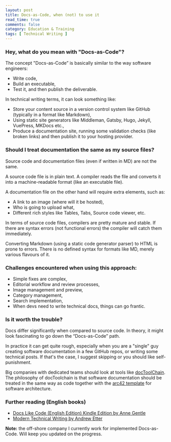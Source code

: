 ```yaml
---
layout: post
title: Docs-as-Code, when (not) to use it 
read_time: true  
comments: false
category: Education & Training
tags: [ Technical Writing ]
---
```


### **Hey, what do you mean with "Docs-as-Code"?**

The concept "Docs-as-Code” is basically similar to the way software engineers:
- Write code,
- Build an executable,
- Test it, and then publish the deliverable.

In technical writing terms, it can look something like:
- Store your content source in a version control system like GitHub (typically in a format like Markdown),
- Using static site generators like Middleman, Gatsby, Hugo, Jekyll, VuePress, MKDocs etc.,
- Produce a documentation site, running some validation checks (like broken links) and then publish it to your hosting provider.

### **Should I treat documentation the same as my source files?**

Source code and documentation files (even if written in MD) are not the same.

A source code file is in plain text. A compiler reads the file and converts it into a machine-readable format (like an executable file).

A documentation file on the other hand will require extra elements, such as:
- A link to an image (where will it be hosted), 
- Who is going to upload what,
- Different rich styles like Tables, Tabs, Source code viewer, etc.

In terms of source code files, compilers are pretty mature and stable. If there are syntax errors (not functional errors) the compiler will catch them immediately.

Converting Markdown (using a static code generator parser) to HTML is prone to errors. There is no defined syntax for formats like MD, merely various flavours of it.

### **Challenges encountered when using this approach:**

- Simple fixes are complex,
- Editorial workflow and review processes,
- Image management and preview, 
- Category management,
- Search implementation,
- When devs need to write technical docs, things can go frantic.

### **Is it worth the trouble?**

Docs differ significantly when compared to source code. In theory, it might look fascinating to go down the “Docs-as-Code” path. 

In practice it can get quite rough, especially when you are a "single" guy creating software documentation in a few GitHub repos, or writing some technical posts. If that's the case, I suggest skipping or you should like self-punishment.

Big companies with dedicated teams should look at tools like [docToolChain](https://doctoolchain.github.io/docToolchain/). The philosophy of docToolchain is that software documentation should be treated in the same way as code together with the [arc42 template](https://arc42.org/) for software architecture.

### **Further reading (English books)**

* [Docs Like Code (English Edition) Kindle Edition by Anne Gentle](https://www.amazon.de/dp/B0784ZJWSR)
* [Modern Technical Writing by Andrew Etter](https://www.amazon.com/Modern-Technical-Writing-Introduction-Documentation-ebook/dp/B01A2QL9SS)

**Note:** the off-shore company I currently work for implemented Docs-as-Code. Will keep you updated on the progress.
